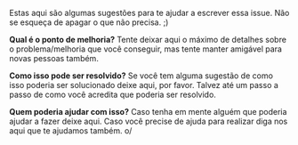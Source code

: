 Estas aqui são algumas sugestões para te ajudar a escrever essa issue.
Não se esqueça de apagar o que não precisa. ;)

**Qual é o ponto de melhoria?**
Tente deixar aqui o máximo de detalhes sobre o problema/melhoria que você conseguir, mas tente manter amigável para novas pessoas também.

**Como isso pode ser resolvido?**
Se você tem alguma sugestão de como isso poderia ser solucionado deixe aqui, por favor. Talvez até um passo a passo de como você acredita que poderia ser resolvido.

**Quem poderia ajudar com isso?**
Caso tenha em mente alguém que poderia ajudar a fazer deixe aqui. Caso você precise de ajuda para realizar diga nos aqui que te ajudamos também. o/
